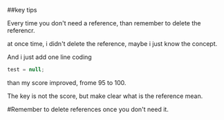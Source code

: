 ##key tips

Every time you don't need a reference, than remember to delete the referencr.

at once time, i didn't delete the reference, maybe i just know the concept.

And i just add one line coding
```java
test = null;
```
than my score improved, frome 95 to 100.

The key is not the score, but make clear what is the reference mean.

#Remember to delete references once you don't need it.
